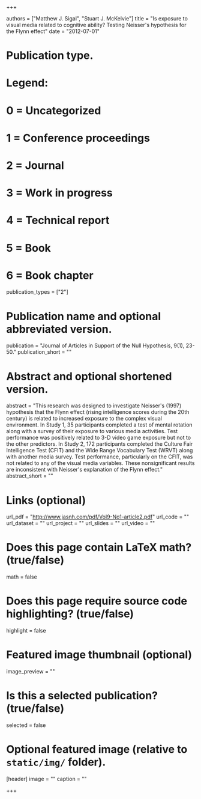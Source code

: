 +++

authors = ["Matthew J. Sigal", "Stuart J. McKelvie"]
title = "Is exposure to visual media related to cognitive ability? Testing Neisser's hypothesis for the Flynn effect"
date = "2012-07-01"

# Publication type.
# Legend:
# 0 = Uncategorized
# 1 = Conference proceedings
# 2 = Journal
# 3 = Work in progress
# 4 = Technical report
# 5 = Book
# 6 = Book chapter
publication_types = ["2"]

# Publication name and optional abbreviated version.
publication = "Journal of Articles in Support of the Null Hypothesis, 9(1), 23-50."
publication_short = ""

# Abstract and optional shortened version.
abstract = "This research was designed to investigate Neisser's (1997) hypothesis that the Flynn effect (rising intelligence scores during the 20th century) is related to increased exposure to the complex visual environment. In Study 1, 35 participants completed a test of mental rotation along with a survey of their exposure to various media activities. Test performance was positively related to 3-D video game exposure but not to the other predictors. In Study 2, 172 participants completed the Culture Fair Intelligence Test (CFIT) and the Wide Range Vocabulary Test (WRVT) along with another media survey. Test performance, particularly on the CFIT, was not related to any of the visual media variables. These nonsignificant results are inconsistent with Neisser's explanation of the Flynn effect."
abstract_short = ""

# Links (optional)
url_pdf = "http://www.jasnh.com/pdf/Vol9-No1-article2.pdf"
url_code = ""
url_dataset = ""
url_project = ""
url_slides = ""
url_video = ""

# Does this page contain LaTeX math? (true/false)
math = false

# Does this page require source code highlighting? (true/false)
highlight = false

# Featured image thumbnail (optional)
image_preview = ""

# Is this a selected publication? (true/false)
selected = false

# Optional featured image (relative to `static/img/` folder).
[header]
image = ""
caption = ""

+++
